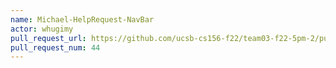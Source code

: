 ```yaml
---
name: Michael-HelpRequest-NavBar
actor: whugimy
pull_request_url: https://github.com/ucsb-cs156-f22/team03-f22-5pm-2/pull/44
pull_request_num: 44
---
```

